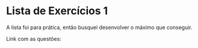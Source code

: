 # Lista de Exercícios 1

A lista foi para prática, então busquei desenvolver o máximo que conseguir.

Link com as questões: 
